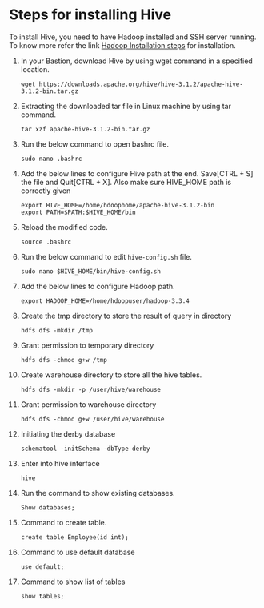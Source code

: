 #    Steps for installing Hive 


To install Hive, you need to have Hadoop installed and SSH server running. To know more refer the link [ Hadoop Installation steps](../installation/2_java_hadoop_ssh_installation.md) for installation.

    
1. In your Bastion, download Hive by using wget command in a specified location.
 
   ```
   wget https://downloads.apache.org/hive/hive-3.1.2/apache-hive-3.1.2-bin.tar.gz
   ```
  
2. Extracting the downloaded tar file in Linux machine by using tar command.
 
   ```
   tar xzf apache-hive-3.1.2-bin.tar.gz 
   ```
   
3. Run the below command to open bashrc file.
  
   ```
   sudo nano .bashrc
   ```
   
4.	Add the below lines to configure Hive path at the end. Save[CTRL + S] the file and Quit[CTRL + X]. Also make sure HIVE_HOME path is correctly given

    ```
    export HIVE_HOME=/home/hdoophome/apache-hive-3.1.2-bin
    export PATH=$PATH:$HIVE_HOME/bin
    ```

5.	Reload the modified code.
  
    ```
    source .bashrc
    ```
    
6.	Run the below command to edit ``hive-config.sh`` file.
  
    ```
    sudo nano $HIVE_HOME/bin/hive-config.sh
    ```
    
7.   Add the below lines to configure Hadoop path.

     ```
     export HADOOP_HOME=/home/hdoopuser/hadoop-3.3.4
     ```
     
7.  Create the tmp directory to store the result of query in directory 

    ```
    hdfs dfs -mkdir /tmp
    ```
 
8.  Grant permission to temporary directory

    ```
    hdfs dfs -chmod g+w /tmp
    ```
 
9.  Create warehouse directory to store all the hive tables.
 
    ```
    hdfs dfs -mkdir -p /user/hive/warehouse 
    ```
    
10. Grant permission to warehouse directory
 
    ```
    hdfs dfs -chmod g+w /user/hive/warehouse  
    ```
    
11. Initiating the derby database
    
    ```
    schematool -initSchema -dbType derby
    ```
    
12. Enter into hive interface

    ```
    hive
    ```
    
13. Run the command to show existing databases.
 
    ```
    Show databases;
    ```
14.	Command to create table.

    ```
    create table Employee(id int);
    ```
    
15.	Command to use default database 

    ```
    use default; 
    ```
    
16.	Command to show list of tables

    ```
    show tables; 
    ```

